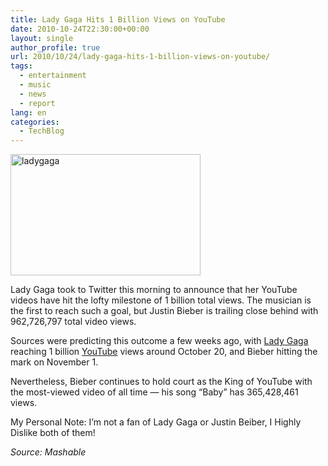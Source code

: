 ```yaml
---
title: Lady Gaga Hits 1 Billion Views on YouTube
date: 2010-10-24T22:30:00+00:00
layout: single
author_profile: true
url: 2010/10/24/lady-gaga-hits-1-billion-views-on-youtube/
tags:
  - entertainment
  - music
  - news
  - report
lang: en
categories: 
  - TechBlog
---
```

[<img title="ladygaga" border="0" alt="ladygaga" src="http://lh4.ggpht.com/_vaUVXcmC3OI/TMSsdfmex7I/AAAAAAAAC5Q/w6UzNg2aPwQ/ladygaga_thumb%5B1%5D.jpg?imgmax=800" width="304" height="194" />](http://lh6.ggpht.com/_vaUVXcmC3OI/TMSsaM5dbpI/AAAAAAAAC5M/qoSrw_c6pQg/s1600-h/ladygaga%5B3%5D.jpg)

Lady Gaga took to Twitter this morning to announce that her YouTube videos have hit the lofty milestone of 1 billion total views. The musician is the first to reach such a goal, but Justin Bieber is trailing close behind with 962,726,797 total video views.

Sources were predicting this outcome a few weeks ago, with [Lady Gaga](http://twitter.com/ladygaga/status/28591002272) reaching 1 billion [YouTube](http://www.youtube.com/user/ladygagaofficial?blend=1&ob=4) views around October 20, and Bieber hitting the mark on November 1.

Nevertheless, Bieber continues to hold court as the King of YouTube with the most-viewed video of all time — his song “Baby” has 365,428,461 views.

My Personal Note: I’m not a fan of Lady Gaga or Justin Beiber, I Highly Dislike both of them!

_Source: Mashable_